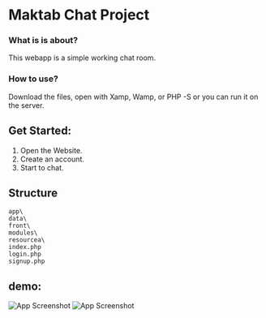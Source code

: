 
# Maktab Chat Project

### What is is about?
This webapp is a simple working chat room.

### How to use?
Download the files, open with Xamp, Wamp, or PHP -S or you can run it on the server.

## Get Started:
1. Open the Website.
2. Create an account.
3. Start to chat.

## Structure
    app\
    data\
    front\
    modules\
    resourcea\
    index.php
    login.php
    signup.php


## demo:

![App Screenshot]()
![App Screenshot]()
